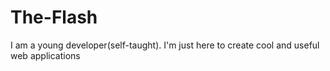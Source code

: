 # The-Flash
I am a young developer(self-taught). I'm just here to create cool and useful web applications
